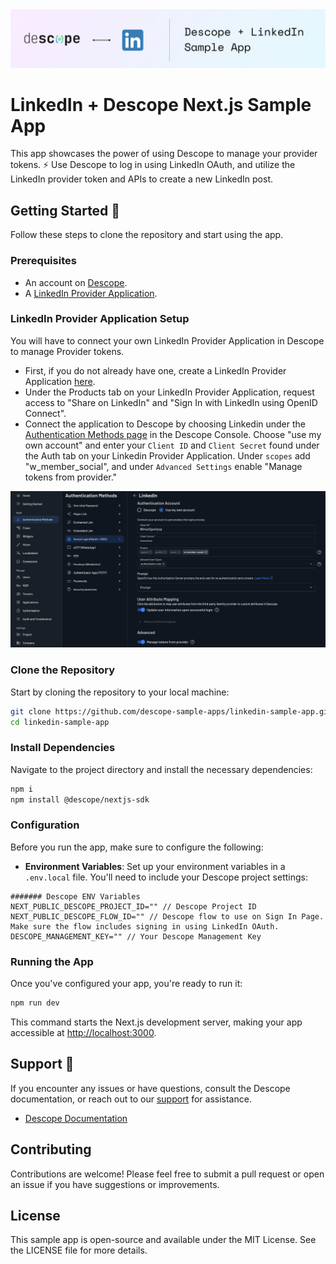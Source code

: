 <img width="1400" alt="Descope Linkedin Banner" src="./linkedin_sample_app_banner.png">


# LinkedIn + Descope Next.js Sample App

This app showcases the power of using Descope to manage your provider tokens. :zap: Use Descope to log in using LinkedIn OAuth, and utilize the LinkedIn provider token and APIs to create a new LinkedIn post.

## Getting Started 🚀

Follow these steps to clone the repository and start using the app.

### Prerequisites

- An account on [Descope](https://descope.com/).
- A [LinkedIn Provider Application](https://www.linkedin.com/developers/apps).

### LinkedIn Provider Application Setup

You will have to connect your own LinkedIn Provider Application in Descope to manage Provider tokens. 

- First, if you do not already have one, create a LinkedIn Provider Application [here](https://www.linkedin.com/developers/apps).
- Under the Products tab on your LinkedIn Provider Application, request access to "Share on LinkedIn" and "Sign In with LinkedIn using OpenID Connect".
- Connect the application to Descope by choosing Linkedin under the [Authentication Methods page](https://app.descope.com/settings/authentication/social) in the Descope Console. Choose "use my own account" and enter your `Client ID` and `Client Secret` found under the Auth tab on your Linkedin Provider Application. Under `scopes` add "w_member_social", and under `Advanced Settings` enable "Manage tokens from provider." 

<img alt="Descope Linkedin Setup" src="./linkedin_sample_app_provider_setup.png">

### Clone the Repository

Start by cloning the repository to your local machine:

```bash
git clone https://github.com/descope-sample-apps/linkedin-sample-app.git
cd linkedin-sample-app
```

### Install Dependencies

Navigate to the project directory and install the necessary dependencies:

```bash
npm i
npm install @descope/nextjs-sdk
```

### Configuration

Before you run the app, make sure to configure the following:

- **Environment Variables**: Set up your environment variables in a `.env.local` file. You'll need to include your Descope project settings:

```
####### Descope ENV Variables
NEXT_PUBLIC_DESCOPE_PROJECT_ID="" // Descope Project ID
NEXT_PUBLIC_DESCOPE_FLOW_ID="" // Descope flow to use on Sign In Page. Make sure the flow includes signing in using LinkedIn OAuth.
DESCOPE_MANAGEMENT_KEY="" // Your Descope Management Key
```

### Running the App

Once you've configured your app, you're ready to run it:

```bash
npm run dev
```

This command starts the Next.js development server, making your app accessible at [http://localhost:3000](http://localhost:3000).

## Support :raised_hands:

If you encounter any issues or have questions, consult the Descope documentation, or reach out to our [support](https://www.descope.com/contact) for assistance.

- [Descope Documentation](https://docs.descope.com/)

## Contributing

Contributions are welcome! Please feel free to submit a pull request or open an issue if you have suggestions or improvements.

## License

This sample app is open-source and available under the MIT License. See the LICENSE file for more details.
